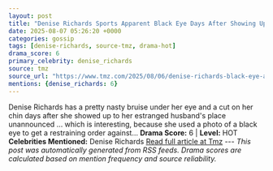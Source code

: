 ```yaml
---
layout: post
title: "Denise Richards Sports Apparent Black Eye Days After Showing Up at Estranged Husband's House"
date: 2025-08-07 05:26:20 +0000
categories: gossip
tags: [denise-richards, source-tmz, drama-hot]
drama_score: 6
primary_celebrity: denise_richards
source: tmz
source_url: "https://www.tmz.com/2025/08/06/denise-richards-black-eye-aaron-phypers-divorce/"
mentions: {denise_richards: 6}
---
```


Denise Richards has a pretty nasty bruise under her eye and a cut on her chin days after she showed up to her estranged husband's place unannounced ... which is interesting, because she used a photo of a black eye to get a restraining order against… **Drama Score:** 6 | **Level:** HOT **Celebrities Mentioned:** Denise Richards [Read full article at Tmz](https://www.tmz.com/2025/08/06/denise-richards-black-eye-aaron-phypers-divorce/) --- *This post was automatically generated from RSS feeds. Drama scores are calculated based on mention frequency and source reliability.*